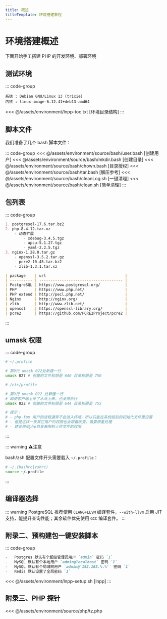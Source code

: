 ```yaml
---
title: 概述
titleTemplate: 环境搭建教程
---
```


# 环境搭建概述

下面开始手工搭建 PHP 的开发环境、部署环境

## 测试环境

::: code-group

```[debian13]
系统 : Debian GNU/Linux 13 (trixie)
内核 : linux-image-6.12.41+deb13-amd64
```

<<< @/assets/environment/lnpp-toc.txt [环境目录结构]
:::

## 脚本文件

我们准备了几个 bash 脚本文件：

::: code-group
<<< @/assets/environment/source/bash/user.bash [创建用户]
<<< @/assets/environment/source/bash/mkdir.bash [创建目录]
<<< @/assets/environment/source/bash/chown.bash [目录授权]
<<< @/assets/environment/source/bash/tar.bash [解压参考]
<<< @/assets/environment/source/bash/cleanLog.sh [一键清理]
<<< @/assets/environment/source/bash/clean.sh [简单清理]
:::

## 包列表

::: code-group

```md [包列表]
1. postgresql-17.6.tar.bz2
2. php-8.4.12.tar.xz
    - 动态扩展
        - xdebug-3.4.5.tgz
        - apcu-5.1.27.tgz
        - yaml-2.2.5.tgz
3. nginx-1.28.0.tar.gz
    - openssl-3.5.2.tar.gz
    - pcre2-10.45.tar.bz2
    - zlib-1.3.1.tar.xz
```

```md [包下载]
| package    | url                                   |
| ---------- | ------------------------------------- |
| PostgreSQL | https://www.postgresql.org/           |
| PHP        | https://www.php.net/                  |
| PHP extend | http://pecl.php.net/                  |
| Nginx      | http://nginx.org/                     |
| zlib       | http://www.zlib.net/                  |
| openssl    | https://openssl-library.org/          |
| pcre2      | https://github.com/PCRE2Project/pcre2 |
```

:::

<!-- 引入请求生命周期 -->
<!--@include: ./trait/lifecycle.md-->

<!-- 引入用户说明 -->
<!--@include: ./trait/userinfo.md-->

<!-- 引入用户权限 -->
<!--@include: ./trait/user_power.md-->

## umask 权限

::: code-group

```bash [开发用户]
# ~/.profile

# 第9行 umask 022处新建一行
umask 027 # 创建的文件权限是 640 目录权限是 750
```

```bash [php-fpm 用户]
# /etc/profile

# 第9行 umask 022 处新建一行
# 即使客户端上传了木马上来，也没得执行
umask 022 # 创建的文件权限是 644 目录权限是 755

# 提示：
# - php-fpm 用户的进程通常不会进入终端，所以只能在系统级别的初始化文件里设置
# - 但是这样一来其它用户的权限也会跟着改变，需要慎重处理
# - 建议使用php自身来限制上传文件的权限
```

:::

::: warning :warning:注意

bash/zsh 配置文件开头需要载入 `~/.profile`：

```bash
# ~/.(bashrc|zshrc)
source ~/.profile
```

:::

## 编译器选择

::: warning PostgreSQL 推荐使用 `CLANG+LLVM` 编译套件，`--with-llvm` 启用 JIT 支持，能提升查询性能；其余软件优先使用 `GCC` 编译套件。
:::

<!-- 引入系统优化 -->
<!--@include: ./trait/kernel.md-->

<!-- 引入日志管理 -->
<!--@include: ./trait/log_management.md-->

<!-- 引入手动安装依赖 -->
<!--@include: ./trait/package_install.md-->

<!-- 引入输出重定向 -->
<!--@include: ./trait/output.md-->

## 附录二、预构建包一键安装脚本

::: code-group

```md [说明]
-   Postgres 默认有个超级管理员用户 `admin` 密码 `1`
-   MySQL 默认有个本地用户 `admin@localhost` 密码 `1`
-   MySQL 默认有个局域网用户 `admin@'192.168.%.%'` 密码 `1`
-   Redis 默认设置了全局密码 `1`
```

<<< @/assets/environment/lnpp-setup.sh [lnpp]
:::

## 附录三、PHP 探针

<<< @/assets/environment/source/php/tz.php
